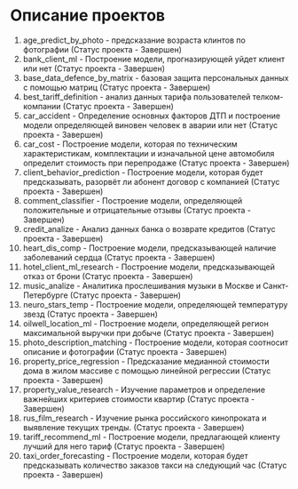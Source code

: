 # Описание проектов

1. age_predict_by_photo - предсказание возраста клинтов по фотографии (Статус проекта - Завершен)
2. bank_client_ml - Построение модели, прогназирующей уйдет клиент или нет (Статус проекта - Завершен)
3. base_data_defence_by_matrix - базовая защита персональных данных с помощью матриц (Статус проекта - Завершен)
4. best_tariff_definition - анализ данных тарифа пользователей телком-компании (Статус проекта - Завершен)
5. car_accident - Определение основных факторов ДТП и построение модели определяющей виновен человек в аварии или нет (Статус проекта - Завершен)
6. car_cost - Построение модели, которая по техническим характеристикам, комплектации и изначальной цене автомобиля определит стоимость при перепродаже (Статус проекта - Завершен)
7. client_behavior_prediction - Построение модели, которая будет предсказывать, разорвёт ли абонент договор с компанией (Статус проекта - Завершен)
8. comment_classifier - Построение модели, определяющей положительные и отрицательные отзывы (Статус проекта - Завершен) 
9. credit_analize - Анализ данных банка о возврате кредитов (Статус проекта - Завершен)
10. heart_dis_comp - Построение модели, предсказывающей наличие заболеваний сердца (Статус проекта - Завершен)
11. hotel_client_ml_research - Построение модели, предсказывающей отказ от брони (Статус проекта - Завершен)
12. music_analize - Аналитика прослешивания музыки в Москве и Санкт-Петербурге (Статус проекта - Завершен)
13. neuro_stars_temp - Построение модели, определяющей температуру звезд (Статус проекта - Завершен)
14. oilwell_location_ml - Построение модели, определяющей регион максимальной выручки при добыче (Статус проекта - Завершен)
15. photo_description_matching - Построение модели, которая соотносит описание и фотографии (Статус проекта - Завершен)
16. property_price_regression - Предсказание медианной стоимости дома в жилом массиве с помощью линейной регрессии (Статус проекта - Завершен)
17. property_value_research - Изучение параметров и определение важнейших критериев стоимости квартир (Статус проекта - Завершен)
18. rus_film_research - Изучение рынка российского кинопроката и выявление текущих тренды. (Статус проекта - Завершен)
19. tariff_recommend_ml - Построение модели, предлагающей клиенту лучший для него тариф (Статус проекта - Завершен)
20. taxi_order_forecasting - Построение модели, которая будет предсказывать количество заказов такси на следующий час (Статус проекта - Завершен)

